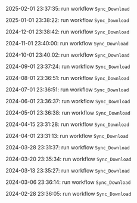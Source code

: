 2025-02-01 23:37:35: run workflow `Sync_Download` 

2025-01-01 23:38:22: run workflow `Sync_Download` 

2024-12-01 23:38:42: run workflow `Sync_Download` 

2024-11-01 23:40:00: run workflow `Sync_Download` 

2024-10-01 23:40:02: run workflow `Sync_Download` 

2024-09-01 23:37:24: run workflow `Sync_Download` 

2024-08-01 23:36:51: run workflow `Sync_Download` 

2024-07-01 23:36:51: run workflow `Sync_Download` 

2024-06-01 23:36:37: run workflow `Sync_Download` 

2024-05-01 23:36:38: run workflow `Sync_Download` 

2024-04-15 23:31:28: run workflow `Sync_Download` 

2024-04-01 23:31:13: run workflow `Sync_Download` 

2024-03-28 23:31:37: run workflow `Sync_Download` 

2024-03-20 23:35:34: run workflow `Sync_Download` 

2024-03-13 23:35:27: run workflow `Sync_Download` 

2024-03-06 23:36:14: run workflow `Sync_Download` 

2024-02-28 23:36:05: run workflow `Sync_Download` 


